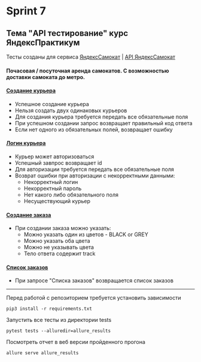 # Sprint 7
## Тема "API тестирование" курс ЯндексПрактикум 
Тесты созданы для сервиса [ЯндексСамокат](https://qa-scooter.praktikum-services.ru/) | [API ЯндексСамокат](https://qa-scooter.praktikum-services.ru/docs/)
#### Почасовая / посуточная аренда самокатов. С возможностью доставки самоката до метро.

#### [Создание курьера](tests/test_create_courier.py)
- Успешное создание курьера
- Нельзя создать двух одинаковых курьеров
- Для создания курьера требуется передать все обязательные поля
- При успешном создании запрос возвращает правильный код ответа 
- Если нет одного из обязательных полей, возвращает ошибку

#### [Логин курьера](tests/test_login_courier.py)
- Курьер может авторизоваться
- Успешный завпрос возвращает id
- Для авторизации требуется передать все обязательные поля
- Возврат ошибки при авторизации с некорректными данными: 
  - Некорректный логин
  - Некорректный пароль
  - Нет какого либо обязательного поля
  - Несуществующий курьер

#### [Создание заказа](tests/test_create_order.py)
- При создании заказа можно указать: 
  - Можно указать один из цветов - BLACK or GREY
  - Можно указать оба цвета
  - Можно не указывать цвета 
  - Тело ответа содержит track

#### [Список заказов](tests/test_order_list.py)
- При запросе "Списка заказов" возвращается список заказов

---
Перед работой с репозиторием требуется установить зависимости 
``` shell
pip3 install -r requirements.txt
```
Запустить все тесты из директории tests
```shell
pytest tests --alluredir=allure_results
```
Посмотреть отчет в веб версии пройденного прогона
```shell
allure serve allure_results
```

